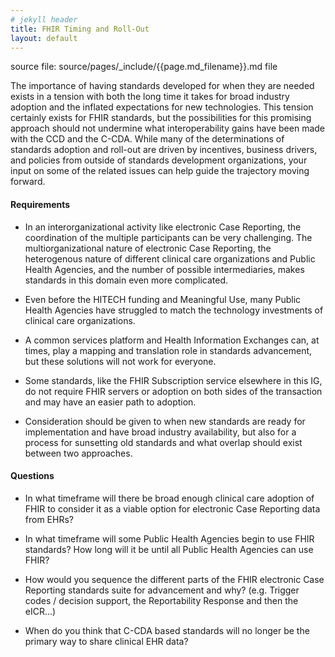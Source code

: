 ```yaml
---
# jekyll header
title: FHIR Timing and Roll-Out
layout: default
---
```


<!-- { :.no_toc } -->

<!-- TOC  the css styling for this is \pages\assets\css\project.css under 'markdown-toc'-->

<!-- * Do not remove this line (it will not be displayed)
{:toc} -->


<!-- end TOC -->


source file: source/pages/\_include/{{page.md_filename}}.md  file


The importance of having standards developed for when they are needed
exists in a tension with both the long time it takes for broad industry
adoption and the inflated expectations for new technologies. This
tension certainly exists for FHIR standards, but the possibilities for
this promising approach should not undermine what interoperability gains
have been made with the CCD and the C-CDA. While many of the
determinations of standards adoption and roll-out are driven by
incentives, business drivers, and policies from outside of standards
development organizations, your input on some of the related issues can
help guide the trajectory moving forward.

#### Requirements

  - In an interorganizational activity like electronic Case Reporting,
    the coordination of the multiple participants can be very
    challenging. The multiorganizational nature of electronic Case
    Reporting, the heterogenous nature of different clinical care
    organizations and Public Health Agencies, and the number of possible
    intermediaries, makes standards in this domain even more
    complicated.

  - Even before the HITECH funding and Meaningful Use, many Public
    Health Agencies have struggled to match the technology investments
    of clinical care organizations.

  - A common services platform and Health Information Exchanges can, at
    times, play a mapping and translation role in standards advancement,
    but these solutions will not work for everyone.

  - Some standards, like the FHIR Subscription service elsewhere in this
    IG, do not require FHIR servers or adoption on both sides of the
    transaction and may have an easier path to adoption.

  - Consideration should be given to when new standards are ready for
    implementation and have broad industry availability, but also for a
    process for sunsetting old standards and what overlap should exist
    between two approaches.

#### Questions

  - In what timeframe will there be broad enough clinical care adoption
    of FHIR to consider it as a viable option for electronic Case
    Reporting data from EHRs?

  - In what timeframe will some Public Health Agencies begin to use FHIR
    standards? How long will it be until all Public Health Agencies can
    use FHIR?

  - How would you sequence the different parts of the FHIR electronic
    Case Reporting standards suite for advancement and why? (e.g.
    Trigger codes / decision support, the Reportability Response and
    then the eICR…)

  - When do you think that C-CDA based standards will no longer be the
    primary way to share clinical EHR data?
